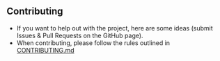 ## Contributing

- If you want to help out with the project, here are some ideas (submit Issues & Pull Requests on the GitHub page).
- When contributing, please follow the rules outlined in [CONTRIBUTING.md](./CONTRIBUTING.md)
